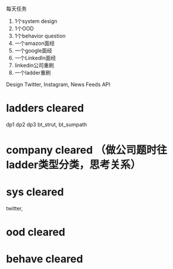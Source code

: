 每天任务
1. 1个system design
2. 1个OOD
3. 1个behavior question
4. 一个amazon面经
5. 一个google面经
6. 一个LinkedIn面经
7. linkedin公司重刷
8. 一个ladder重刷

Design Twitter, Instagram, News Feeds API

# ladders cleared
dp1 dp2 dp3
bt_strut, bt_sumpath

# company cleared （做公司题时往ladder类型分类，思考关系）

# sys cleared
twitter,

# ood cleared

# behave cleared
